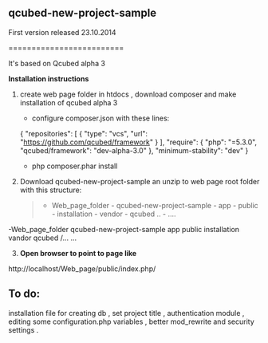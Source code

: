 ## qcubed-new-project-sample

First version released  23.10.2014

=========================

It's based on Qcubed alpha 3 

**Installation instructions**

1. create web page folder in htdocs , download composer 
and make installation of qcubed alpha 3 
	- configure composer.json with these lines:
	  > 
 	 \{
          "repositories": [
          {
          "type": "vcs",
          "url": "https://github.com/qcubed/framework"
          }
          ],
          "require": {
          "php": "=5.3.0",
          "qcubed/framework": "dev-alpha-3.0"
           },
          "minimum-stability": "dev"
	\}

	- php composer.phar install

2. Download qcubed-new-project-sample  an unzip to web page root folder
with this structure:

	> - Web_page_folder
    		- qcubed-new-project-sample
         		- app
            	- public
          		- installation
			- vendor
            	- qcubed ..
            	- ....

-Web_page_folder
	qcubed-new-project-sample
	    app
    	public
    	installation
    vandor
    	qcubed /...
        ...

            
3. **Open browser to point to  page like**

http://localhost/Web_page/public/index.php/



## To do:
installation file for 
creating db , set project title , 
authentication module , editing some configuration.php variables ,
better mod_rewrite and security settings .